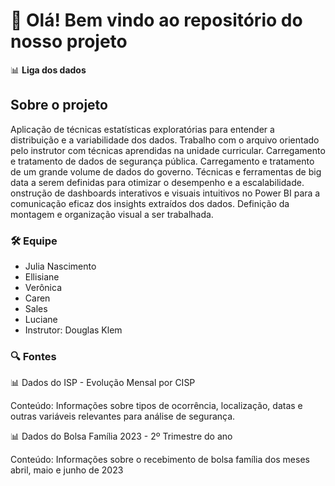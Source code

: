 # 👋 Olá! Bem vindo ao repositório do nosso projeto

📊 **Liga dos dados**  

## Sobre o projeto
Aplicação de técnicas estatísticas exploratórias para entender a distribuição e a variabilidade dos dados.
Trabalho com o arquivo orientado pelo instrutor com técnicas aprendidas na unidade curricular.
Carregamento e tratamento de dados de segurança pública.
Carregamento e tratamento de um grande volume de dados do governo.
Técnicas e ferramentas de big data a serem definidas para otimizar o desempenho e a escalabilidade.
onstrução de dashboards interativos e visuais intuitivos no Power BI para a comunicação eficaz dos insights extraídos dos dados.
Definição da montagem e organização visual a ser trabalhada.

### 🛠️ Equipe
- Julia Nascimento
- Ellisiane
- Verônica
- Caren
- Sales
- Luciane
- Instrutor: Douglas Klem

### 🔍 Fontes

📊 Dados do ISP - Evolução Mensal por CISP

Conteúdo: Informações sobre tipos de ocorrência, localização, datas e outras variáveis relevantes para análise de segurança.

📊 Dados do Bolsa Família 2023 - 2º Trimestre do ano

Conteúdo: Informações sobre o recebimento de bolsa família dos meses abril, maio e junho de 2023
<!--
